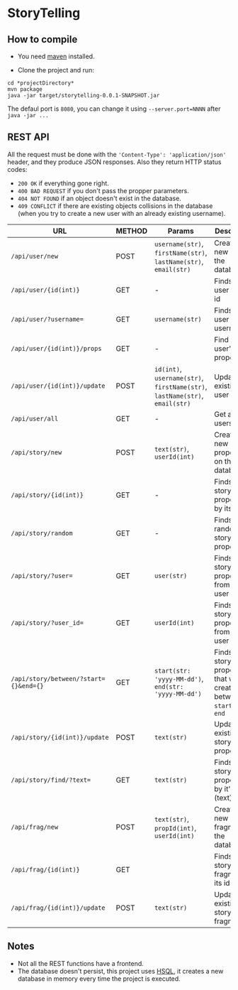 # StoryTelling

## How to compile

* You need [maven](https://maven.apache.org/) installed.

* Clone the project and run:
```
cd *projectDirectory*
mvn package
java -jar target/storytelling-0.0.1-SNAPSHOT.jar
```
  The defaul port is `8080`, you can change it using `--server.port=NNNN`
  after `java -jar ...`

## REST API

All the request must be done with the `'Content-Type': 'application/json'` header, and they produce JSON responses. 
Also they return HTTP status codes: 
- `200 OK` if everything gone right.
- `400 BAD REQUEST` if you don't pass the propper parameters.
- `404 NOT FOUND` if an object doesn't exist in the database.
- `409 CONFLICT` if there are existing objects collisions in the database 
  (when you try to create a new user with an already existing username).


| URL                                 | METHOD | Params                                                            | Description                                                                   |
|-------------------------------------|--------|-------------------------------------------------------------------|-------------------------------------------------------------------------------|
| `/api/user/new`                       | POST   | `username(str)`, `firstName(str)`, `lastName(str)`, `email(str)`          | Creates a new user in the database                                            |
| `/api/user/{id(int)}`                      | GET    | -                                                                 | Finds an user by its id                                                       |
| `/api/user/?username=`                | GET    | `username(str)`                                                     | Finds an user by its username                                                 |
| `/api/user/{id(int)}/props`                | GET    | -                                                                 | Find an user's story propositions                                             |
| `/api/user/{id(int)}/update`               | POST   | `id(int)`, `username(str)`, `firstName(str)`, `lastName(str)`, `email(str)` | Update an existing user                                                       |
| `/api/user/all`                       | GET    | -                                                                 | Get all the users                                                             |
| `/api/story/new`                      | POST   | `text(str)`, `userId(int)`                                            | Creates a new Story proposition on the database                               |
| `/api/story/{id(int)}`                     | GET    | -                                                           | Finds a story proposition by its id                                           |
| `/api/story/random`                   | GET    | -                                                                 | Finds a random story proposition                                              |
| `/api/story/?user=`                   | GET    | `user(str)`                                                         | Finds all the story propositions from an user                                 |
| `/api/story/?user_id=`                | GET    | `userId(int)`                                                       | Finds all the story propositions from an user                                 |
| `/api/story/between/?start={}&end={}` | GET    | `start(str: 'yyyy-MM-dd')`, `end(str: 'yyyy-MM-dd')`                   | Finds all the story propositions that where created between `start` and `end` |
| `/api/story/{id(int)}/update`              | POST   | `text(str)`                                                         | Updates an existing story proposition                                         |
| `/api/story/find/?text=`              | GET    | `text(str)`                                                         | Finds a story proposition by it's title (text).                               |
| `/api/frag/new`                       | POST   | `text(str)`, `propId(int)`, `userId(int)`                            | Creates a new Story fragment on the database.                                 |
| `/api/frag/{id(int)}`                      | GET    |                                                                   | Finds a story fragment by its id                                              |
| `/api/frag/{id(int)}/update`               | POST   | `text(str)`                                                         | Update an existing story fragment                                             |

## Notes

* Not all the REST functions have a frontend.
* The database doesn't persist, this project uses [HSQL](http://hsqldb.org/), 
  it creates a new database in memory every time the project is executed.
